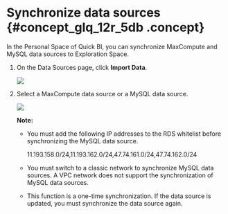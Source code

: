 # Synchronize data sources {#concept_glq_12r_5db .concept}

In the Personal Space of Quick BI, you can synchronize MaxCompute and MySQL data sources to Exploration Space.

1.  On the Data Sources page, click **Import Data**.

    ![](http://static-aliyun-doc.oss-cn-hangzhou.aliyuncs.com/assets/img/9089/15446676841315_en-US.png)

2.  Select a MaxCompute data source or a MySQL data source.

    ![](http://static-aliyun-doc.oss-cn-hangzhou.aliyuncs.com/assets/img/9089/15446676841316_en-US.png)

    **Note:** 

    -   You must add the following IP addresses to the RDS whitelist before synchronizing the MySQL data source.

        11.193.158.0/24,11.193.162.0/24,47.74.161.0/24,47.74.162.0/24

    -   You must switch to a classic network to synchronize MySQL data sources. A VPC network does not support the synchronization of MySQL data sources.
    -   This function is a one-time synchronization. If the data source is updated, you must synchronize the data source again.

